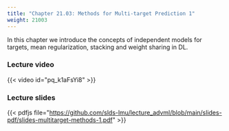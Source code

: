 ```yaml
---
title: "Chapter 21.03: Methods for Multi-target Prediction 1"
weight: 21003
---
```

In this chapter we introduce the concepts of independent models for targets, mean regularization, stacking and weight sharing in DL. 
<!--more-->

### Lecture video

{{< video id="pq_k1aFsYi8" >}}

### Lecture slides

{{< pdfjs file="https://github.com/slds-lmu/lecture_advml/blob/main/slides-pdf/slides-multitarget-methods-1.pdf" >}}

